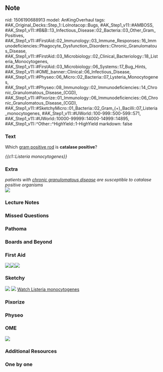 ## Note
nid: 1506190688913
model: AnKingOverhaul
tags: #AK_Original_Decks::Step_1::Lolnotacop::Bugs, #AK_Step1_v11::#AMBOSS, #AK_Step1_v11::#B&B::13_Infectious_Disease::02_Bacteria::03_Other_Gram_Positives, #AK_Step1_v11::#FirstAid::02_Immunology::03_Immune_Responses::16_Immunodeficiencies::Phagocyte_Dysfunction_Disorders::Chronic_Granulomatous_Disease, #AK_Step1_v11::#FirstAid::03_Microbiology::02_Clinical_Bacteriology::18_Listeria_Monocytogenes, #AK_Step1_v11::#FirstAid::03_Microbiology::06_Systems::17_Bug_Hints, #AK_Step1_v11::#OME_banner::Clinical::06_Infectious_Disease, #AK_Step1_v11::#Physeo::06_Micro::02_Bacteria::07_Lysteria_Monocytogenes, #AK_Step1_v11::#Physeo::08_Immunology::02_Immunodeficiencies::14_Chronic_Granulomatous_Disease_(CGD), #AK_Step1_v11::#Pixorize::01_Immunology::06_Immunodeficiencies::06_Chronic_Granulomatous_Disease_(CGD), #AK_Step1_v11::#SketchyMicro::01_Bacteria::02_Gram_(+)_Bacilli::07_Listeria_monocytogenes, #AK_Step1_v11::#UWorld::100-999::500-599::571, #AK_Step1_v11::#UWorld::10000-99999::14000-14999::14895, #AK_Step1_v11::^Other::^HighYield::1-HighYield
markdown: false

### Text
Which <u>gram positive rod</u> is <b>catalase positive</b>?
<div>
  <i>{{c1::Listeria monocytogenes}}</i>
</div>

### Extra
<div>
  <i>patients with <u>chronic granulomatous disease</u> are
  susceptible to catalase positive organisms</i>
</div><i><img src="paste-49928994816479.jpg"></i>

### Lecture Notes


### Missed Questions


### Pathoma


### Boards and Beyond


### First Aid
<img src="paste-466072671092739_1566160514431.jpg"><img src=
"paste-85250805858307.jpg"><img src="paste-35669703393283.jpg">

### Sketchy
<img src="paste-85104776970243%20(1).jpg" class="resizer">
<img src="paste-b5eeb795017cf479fad22d6f054ccf4da9d1f361.png"
class="resizer"> <a href=
"https://dashboard.sketchy.com/study/medical/courses/medical-microbiology/units/medical-microbiology-bacteria/videos/medical-microbiology-bacteria-gram-positive-bacilli-listeria-monocytogenes?utm_source=anki&utm_medium=partnership&utm_campaign=february_update&utm_content=medical">
Watch Listeria monocytogenes</a>

### Pixorize


### Physeo


### OME
<div class="ome-widget">
  <a href=
  "https://onlinemeded.org/spa/infectious-disease?ref=anki"><img src="_OME_AnkiFlashcards_Topic_5.png"></a>
</div>

### Additional Resources


### One by one

